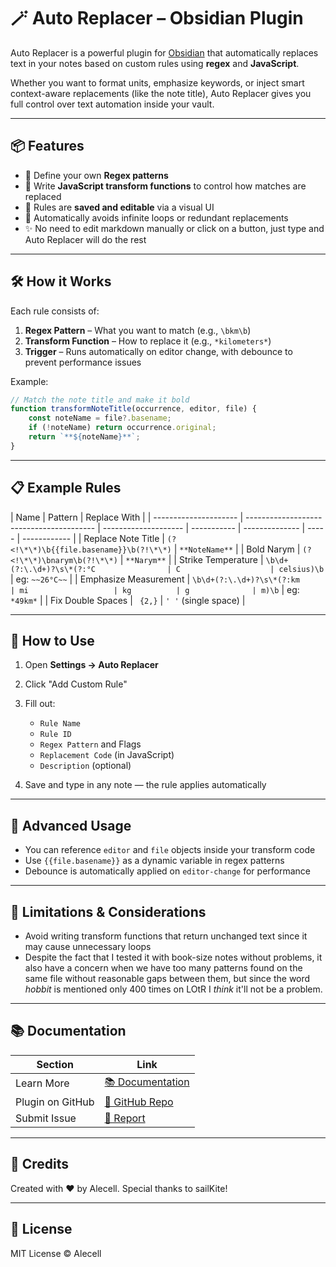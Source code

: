 # 🪄 Auto Replacer – Obsidian Plugin

Auto Replacer is a powerful plugin for [Obsidian](https://obsidian.md) that automatically replaces text in your notes based on custom rules using **regex** and **JavaScript**.

Whether you want to format units, emphasize keywords, or inject smart context-aware replacements (like the note title), Auto Replacer gives you full control over text automation inside your vault.

---

## 📦 Features

-   👀 Define your own **Regex patterns**
-   🧠 Write **JavaScript transform functions** to control how matches are replaced
-   💾 Rules are **saved and editable** via a visual UI
-   🚫 Automatically avoids infinite loops or redundant replacements
-   ✨ No need to edit markdown manually or click on a button, just type and Auto Replacer will do the rest

---

## 🛠️ How it Works

Each rule consists of:

1. **Regex Pattern** – What you want to match (e.g., `\bkm\b`)
2. **Transform Function** – How to replace it (e.g., `*kilometers*`)
3. **Trigger** – Runs automatically on editor change, with debounce to prevent performance issues

Example:

```js
// Match the note title and make it bold
function transformNoteTitle(occurrence, editor, file) {
	const noteName = file?.basename;
	if (!noteName) return occurrence.original;
	return `**${noteName}**`;
}
```

---

## 📋 Example Rules

| Name                  | Pattern                                  | Replace With         |
| --------------------- | ---------------------------------------- | -------------------- | ----------- | -------------- | ----- | ------------ |
| Replace Note Title    | `(?<!\*\*)\b{{file.basename}}\b(?!\*\*)` | `**NoteName**`       |
| Bold Narym            | `(?<!\*\*)\bnarym\b(?!\*\*)`             | `**Narym**`          |
| Strike Temperature    | `\b\d+(?:\.\d+)?\s\*(?:°C                | C                    | celsius)\b` | eg: `~~26°C~~` |
| Emphasize Measurement | `\b\d+(?:\.\d+)?\s\*(?:km                | mi                   | kg          | g              | m)\b` | eg: `*49km*` |
| Fix Double Spaces     | ` {2,}`                                  | `' '` (single space) |

---

## 📘 How to Use

1. Open **Settings → Auto Replacer**
2. Click "Add Custom Rule"
3. Fill out:

    - `Rule Name`
    - `Rule ID`
    - `Regex Pattern` and Flags
    - `Replacement Code` (in JavaScript)
    - `Description` (optional)

4. Save and type in any note — the rule applies automatically

---

## 🧠 Advanced Usage

-   You can reference `editor` and `file` objects inside your transform code
-   Use `{{file.basename}}` as a dynamic variable in regex patterns
-   Debounce is automatically applied on `editor-change` for performance

---

## 🚨 Limitations & Considerations

-   Avoid writing transform functions that return unchanged text since it may cause unnecessary loops
-   Despite the fact that I tested it with book-size notes without problems, it also have a concern when we have too many patterns found on the same file without reasonable gaps between them, but since the word _hobbit_ is mentioned only 400 times on LOtR I _think_ it'll not be a problem.

---

## 📚 Documentation

| Section          | Link                                                                                      |
| ---------------- | ----------------------------------------------------------------------------------------- |
| Learn More       | [📚 Documentation](https://github.com/Alecell/auto-replacer/blob/master/DOCUMENTATION.md) |
| Plugin on GitHub | [🔗 GitHub Repo](https://github.com/Alecell/auto-replacer)                                |
| Submit Issue     | [🐛 Report](https://github.com/Alecell/auto-replacer/issues/new)                          |

---

## 👥 Credits

Created with ❤️ by Alecell. Special thanks to sailKite!

---

## 📃 License

MIT License © Alecell
